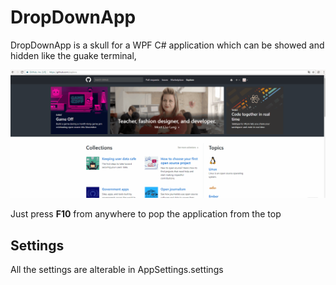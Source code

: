 # DropDownApp

DropDownApp is a skull for a WPF C# application which can be showed and hidden like the guake terminal,

![alt text](animation.gif)

Just press **F10** from anywhere to pop the application from the top

## Settings

All the settings are alterable in AppSettings.settings
